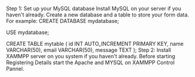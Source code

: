 Step 1:
Set up your MySQL database
Install MySQL on your server if you haven't already.
Create a new database and a table to store your form data. For example:
CREATE DATABASE mydatabase;

USE mydatabase;

CREATE TABLE mytable (
    id INT AUTO_INCREMENT PRIMARY KEY,
    name VARCHAR(50),
    email VARCHAR(50),
    message TEXT
);
Step 2:
Install XAMMPP server on you system if you haven't already.
Before starting Registering Details start the Apache and MYSQL on XAMMPP Control Pannel.

